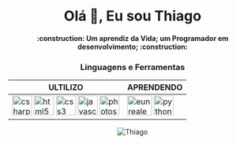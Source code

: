 <div align="center">
<h1>Olá 👋, Eu sou Thiago</h1>
<h4>
:construction:  Um aprendiz da Vida; um Programador em desenvolvimento;  :construction:
<h4>
<h3>Linguagens e Ferramentas</h3>
<table border="0px">
   <thead>
      <tr>
         <th>ULTILIZO</th>
         <th>APRENDENDO</th>
      </tr>
   </thead>
   <tbody>
      <tr>
         <td>
            <img src="https://cdn.jsdelivr.net/gh/devicons/devicon/icons/csharp/csharp-plain.svg" title="C# : C Sharp" alt="csharp" width="40" height="40"/>
            <img src="https://cdn.jsdelivr.net/gh/devicons/devicon/icons/html5/html5-plain-wordmark.svg" title="HTML 5" alt="html5" width="40" height="40"/>
            <img src="https://cdn.jsdelivr.net/gh/devicons/devicon/icons/css3/css3-plain-wordmark.svg" title="CSS 3" alt="css3" width="40" height="40"/>
            <img src="https://cdn.jsdelivr.net/gh/devicons/devicon/icons/javascript/javascript-plain.svg" title="JavaScript" alt="javascript" width="40" height="40"/>
            <img src="https://cdn.jsdelivr.net/gh/devicons/devicon/icons/photoshop/photoshop-line.svg" title="PS : Photoshop" alt="photoshop" width="40" height="40"/>
         </td>
         <td>
            <img src="https://lh3.googleusercontent.com/pw/AIL4fc_fCFV6s0yag1IjCJFpi0Uj0MeogLjxqZn2-Inp3OV78dW8CB1aAKJNKcdcACyVPTe-m5S8Z64QvkQ810GXR3QGksEMDkoJn__etKPxCuUGdvZ5wjCiRcjIMLNOh8xxXUq0mhtmzK2ZiHUApGhjTOpI_E9AIhGNHN0NBqfqjwFN09zo9J6m5FffJG4o9CmSdpKbo1P3RDD2VeIRnX_qL-98aVAfN-4-djp6r_qj-woUujhyoYa3vN4ghAM2gBcH6tOxfJFzgyxbXyXhTFgIpyIV6hJAYiKGdntf_lhN6QhhCoEp2hIVRxWvRiz4OtimViabIXYPYFvSIrjEu-KZYUE2Z3UJ5DHCqFY-tN_A0oT1bOSHDMmpd1EWXlkgxWEa2PqSc-1OgB7f8CIgrSrf1tKmyeAt5rAzww9Gw4WMoJn9gSeVEzvJ46a2vraRYRS4A0hKGapZPKzNOSgBwSttt7vavhyODyRV9L5sS3G2vrF0GbikxIq_Xd_tbBG7pZAD5MbgpzhetzyUb57SBI-fhV-ufFSW05ecOLLnjytY9HQk2u91Jbi80fO5s-SH2IHoqYY6nqaEaFj4rRPdnRLncjDjoZc2R28-X9C2x5PYOUtT7p5pdvewarlIpNEKtdbpAmjx1qWRkDTCp8CU2i3xpyH8l03FaponIuGEgNm_ghSamtyidYnyPS1bITBgx9RchgPN00cIIOup6Ay5bVKuuDvroG9iJK4PN00ucP2s0zR-adVobXZkvc64Ot2t08YPpwZrJ6FuNqg2YWtyt50i6U5WXzHiCyJ_GFZaft4t0jO8XJ-gfp6JLVMHSHg3zEtAwOJZB_UhOphFA3AGezmESaaXeNA4ozohQSUnjIqFdifZA6MQ5ZiW5j00K-Pmvea7-YieygtDQCmvaBaFx4PJceXK3-aShEI3QBddYXlY9wB4ucfaHopKxIjiIAjppoz4xQns16L_Nia3qKxdzlXnWxTB8-hW7TEgzkvf7id_O6VunGUcxY4NZ0HRFE5pRuyeP0Hl0Hto8VV29djPjSEZOjRN7sID1YBd1nDb=w880-h718-s-no?authuser=0" title="UE : Unreal Engine" alt="eunrealengine" width="50" height="40"/>
            <img src="https://cdn.jsdelivr.net/gh/devicons/devicon/icons/python/python-plain-wordmark.svg" title="Python" alt="python" width="40" height="40"/>
         </td>
      </tr>
   </tbody>
</table>

![Thiago](https://github-readme-stats.vercel.app/api/top-langs/?username=ThiagoCS0&theme=blue-green)
</div>
